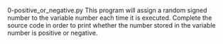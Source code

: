 0-positive_or_negative.py
This program will assign a random signed number to the variable number each time it is executed. Complete the 
source code in order to print whether the number stored in the variable number is positive or negative.
